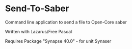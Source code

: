 # Send-To-Saber
Command line application to send a file to Open-Core saber


Written with Lazarus/Free Pascal

Requires Package "Synapse 40.0" - for unit Synaser
